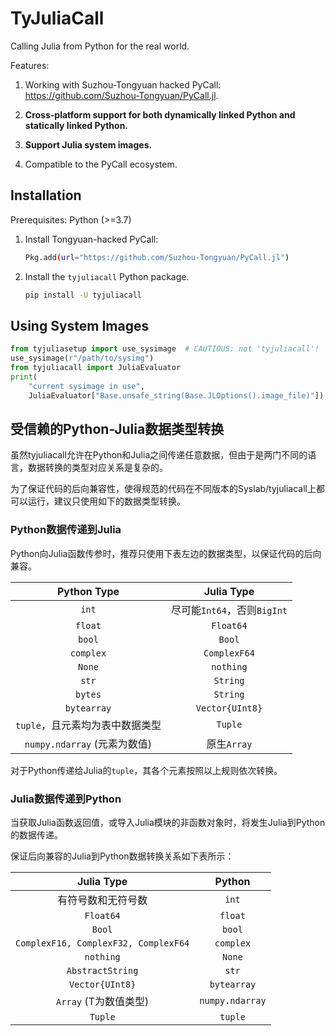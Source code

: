 # TyJuliaCall

Calling Julia from Python for the real world.

Features:

1. Working with Suzhou-Tongyuan hacked PyCall: https://github.com/Suzhou-Tongyuan/PyCall.jl.

2. **Cross-platform support for both dynamically linked Python and statically linked Python.**

3. **Support Julia system images.**

4. Compatible to the PyCall ecosystem.


## Installation

Prerequisites: Python (>=3.7)

1. Install Tongyuan-hacked PyCall:

    ```bash
    Pkg.add(url="https://github.com/Suzhou-Tongyuan/PyCall.jl")
    ```

2. Install the `tyjuliacall` Python package.

    ```bash
    pip install -U tyjuliacall
    ```

## Using System Images

```python
from tyjuliasetup import use_sysimage  # CAUTIOUS: not 'tyjuliacall'!
use_sysimage(r"/path/to/sysimg")
from tyjuliacall import JuliaEvaluator
print(
    "current sysimage in use",
    JuliaEvaluator["Base.unsafe_string(Base.JLOptions().image_file)"])
```

## 受信赖的Python-Julia数据类型转换

虽然tyjuliacall允许在Python和Julia之间传递任意数据，但由于是两门不同的语言，数据转换的类型对应关系是复杂的。

为了保证代码的后向兼容性，使得规范的代码在不同版本的Syslab/tyjuliacall上都可以运行，建议只使用如下的数据类型转换。

### Python数据传递到Julia

Python向Julia函数传参时，推荐只使用下表左边的数据类型，以保证代码的后向兼容。

|  Python Type | Julia Type  |
|:-----:|:----:|
| `int` | 尽可能`Int64`，否则`BigInt`|
| `float` | `Float64` |
| `bool` | `Bool` |
| `complex` | `ComplexF64` |
| `None`  | `nothing` |
| `str`   | `String` |
| `bytes`     | `String` |
| `bytearray`     | `Vector{UInt8}` |
| `tuple`，且元素均为表中数据类型 | `Tuple` |
| `numpy.ndarray` (元素为数值) | 原生`Array` |


对于Python传递给Julia的`tuple`，其各个元素按照以上规则依次转换。

### Julia数据传递到Python

当获取Julia函数返回值，或导入Julia模块的非函数对象时，将发生Julia到Python的数据传递。

保证后向兼容的Julia到Python数据转换关系如下表所示：

|  Julia Type | Python  |
|:-----:|:----:|
| 有符号数和无符号数 | `int`|
| `Float64` | `float` |
| `Bool` | `bool` |
|  `ComplexF16, ComplexF32, ComplexF64` | `complex` |
| `nothing` | `None`  |
| `AbstractString` | `str`   |
| `Vector{UInt8}` | `bytearray` |
| `Array` (T为数值类型) | `numpy.ndarray` |
| `Tuple` | `tuple` |
